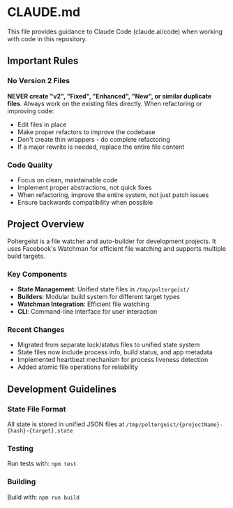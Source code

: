 # CLAUDE.md

This file provides guidance to Claude Code (claude.ai/code) when working with code in this repository.

## Important Rules

### No Version 2 Files
**NEVER create "v2", "Fixed", "Enhanced", "New", or similar duplicate files**. Always work on the existing files directly. When refactoring or improving code:
- Edit files in place
- Make proper refactors to improve the codebase
- Don't create thin wrappers - do complete refactoring
- If a major rewrite is needed, replace the entire file content

### Code Quality
- Focus on clean, maintainable code
- Implement proper abstractions, not quick fixes
- When refactoring, improve the entire system, not just patch issues
- Ensure backwards compatibility when possible

## Project Overview

Poltergeist is a file watcher and auto-builder for development projects. It uses Facebook's Watchman for efficient file watching and supports multiple build targets.

### Key Components
- **State Management**: Unified state files in `/tmp/poltergeist/`
- **Builders**: Modular build system for different target types
- **Watchman Integration**: Efficient file watching
- **CLI**: Command-line interface for user interaction

### Recent Changes
- Migrated from separate lock/status files to unified state system
- State files now include process info, build status, and app metadata
- Implemented heartbeat mechanism for process liveness detection
- Added atomic file operations for reliability

## Development Guidelines

### State File Format
All state is stored in unified JSON files at `/tmp/poltergeist/{projectName}-{hash}-{target}.state`

### Testing
Run tests with: `npm test`

### Building
Build with: `npm run build`